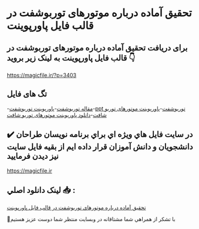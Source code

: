 # تحقیق آماده درباره موتورهای توربوشفت در قالب فایل پاورپوینت

## برای دریافت تحقیق آماده درباره موتورهای توربوشفت در قالب فایل پاورپوینت به لینک زیر بروید 👇

https://magicfile.ir/?p=3403

## تگ های فایل

-[مقاله توربوشفت](https://magicfile.ir/product/%d8%aa%d8%ad%d9%82%d9%8a%d9%82-%d9%85%d9%88%d8%aa%d9%88%d8%b1%d9%87%d8%a7%d9%8a-%d8%aa%d9%88%d8%b1%d8%a8%d9%88%d8%b4%d9%81%d8%aa-%d8%af%d8%b1-%d9%82%d8%a7%d9%84%d8%a8-%d9%81%d8%a7%d9%8a%d9%84-%d9%be%d8%a7%d9%88%d8%b1%d9%be%d9%88%d9%8a%d9%86%d8%aa/)-[پاورپوینت توربوشفت](https://magicfile.ir/product/%d8%aa%d8%ad%d9%82%d9%8a%d9%82-%d9%85%d9%88%d8%aa%d9%88%d8%b1%d9%87%d8%a7%d9%8a-%d8%aa%d9%88%d8%b1%d8%a8%d9%88%d8%b4%d9%81%d8%aa-%d8%af%d8%b1-%d9%82%d8%a7%d9%84%d8%a8-%d9%81%d8%a7%d9%8a%d9%84-%d9%be%d8%a7%d9%88%d8%b1%d9%be%d9%88%d9%8a%d9%86%d8%aa/)-[ppt توربوشفت](https://magicfile.ir/product/%d8%aa%d8%ad%d9%82%d9%8a%d9%82-%d9%85%d9%88%d8%aa%d9%88%d8%b1%d9%87%d8%a7%d9%8a-%d8%aa%d9%88%d8%b1%d8%a8%d9%88%d8%b4%d9%81%d8%aa-%d8%af%d8%b1-%d9%82%d8%a7%d9%84%d8%a8-%d9%81%d8%a7%d9%8a%d9%84-%d9%be%d8%a7%d9%88%d8%b1%d9%be%d9%88%d9%8a%d9%86%d8%aa/)-[پاورپوینت موتورهای توربو شافت](https://magicfile.ir/product/%d8%aa%d8%ad%d9%82%d9%8a%d9%82-%d9%85%d9%88%d8%aa%d9%88%d8%b1%d9%87%d8%a7%d9%8a-%d8%aa%d9%88%d8%b1%d8%a8%d9%88%d8%b4%d9%81%d8%aa-%d8%af%d8%b1-%d9%82%d8%a7%d9%84%d8%a8-%d9%81%d8%a7%d9%8a%d9%84-%d9%be%d8%a7%d9%88%d8%b1%d9%be%d9%88%d9%8a%d9%86%d8%aa/)-[دانلود پاورپوینت موتورهای توربو شافت](https://magicfile.ir/product/%d8%aa%d8%ad%d9%82%d9%8a%d9%82-%d9%85%d9%88%d8%aa%d9%88%d8%b1%d9%87%d8%a7%d9%8a-%d8%aa%d9%88%d8%b1%d8%a8%d9%88%d8%b4%d9%81%d8%aa-%d8%af%d8%b1-%d9%82%d8%a7%d9%84%d8%a8-%d9%81%d8%a7%d9%8a%d9%84-%d9%be%d8%a7%d9%88%d8%b1%d9%be%d9%88%d9%8a%d9%86%d8%aa/)

## ✔️ در سايت فايل هاي ويژه اي براي برنامه نويسان طراحان دانشجويان و دانش آموزان قرار داده ايم از بقيه فايل سايت نيز ديدن فرماييد

https://magicfile.ir


## لينک دانلود اصلي 📥 :

[تحقیق آماده درباره موتورهای توربوشفت در قالب فایل پاورپوینت](https://magicfile.ir/product/%d8%aa%d8%ad%d9%82%d9%8a%d9%82-%d9%85%d9%88%d8%aa%d9%88%d8%b1%d9%87%d8%a7%d9%8a-%d8%aa%d9%88%d8%b1%d8%a8%d9%88%d8%b4%d9%81%d8%aa-%d8%af%d8%b1-%d9%82%d8%a7%d9%84%d8%a8-%d9%81%d8%a7%d9%8a%d9%84-%d9%be%d8%a7%d9%88%d8%b1%d9%be%d9%88%d9%8a%d9%86%d8%aa/) 


🙏با تشکر از همراهي شما مشتاقانه در وبسایت منتظر شما دوست عزیز هستیم

